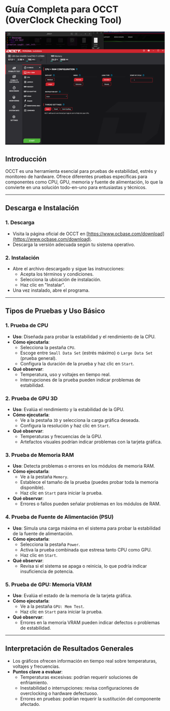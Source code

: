 # Guía Completa para OCCT (OverClock Checking Tool)
![OCCT](OCCT.png)
## **Introducción**

OCCT es una herramienta esencial para pruebas de estabilidad, estrés y monitoreo de hardware. Ofrece diferentes pruebas específicas para componentes como CPU, GPU, memoria y fuente de alimentación, lo que la convierte en una solución todo-en-uno para entusiastas y técnicos.

---

## **Descarga e Instalación**

### **1. Descarga**

- Visita la página oficial de OCCT en [https://www.ocbase.com/download](https://www.ocbase.com/download).
- Descarga la versión adecuada según tu sistema operativo.

### **2. Instalación**

- Abre el archivo descargado y sigue las instrucciones:
  - Acepta los términos y condiciones.
  - Selecciona la ubicación de instalación.
  - Haz clic en "Instalar".
- Una vez instalado, abre el programa.

---

## **Tipos de Pruebas y Uso Básico**

### **1. Prueba de CPU**

- **Uso**: Diseñada para probar la estabilidad y el rendimiento de la CPU.
- **Cómo ejecutarla**:
  - Selecciona la pestaña `CPU`.
  - Escoge entre `Small Data Set` (estrés máximo) o `Large Data Set` (prueba general).
  - Configura la duración de la prueba y haz clic en `Start`.
- **Qué observar**:
  - Temperatura, uso y voltajes en tiempo real.
  - Interrupciones de la prueba pueden indicar problemas de estabilidad.

### **2. Prueba de GPU 3D**

- **Uso**: Evalúa el rendimiento y la estabilidad de la GPU.
- **Cómo ejecutarla**:
  - Ve a la pestaña `3D` y selecciona la carga gráfica deseada.
  - Configura la resolución y haz clic en `Start`.
- **Qué observar**:
  - Temperaturas y frecuencias de la GPU.
  - Artefactos visuales podrían indicar problemas con la tarjeta gráfica.

### **3. Prueba de Memoria RAM**

- **Uso**: Detecta problemas o errores en los módulos de memoria RAM.
- **Cómo ejecutarla**:
  - Ve a la pestaña `Memory`.
  - Establece el tamaño de la prueba (puedes probar toda la memoria disponible).
  - Haz clic en `Start` para iniciar la prueba.
- **Qué observar**:
  - Errores o fallos pueden señalar problemas en los módulos de RAM.

### **4. Prueba de Fuente de Alimentación (PSU)**

- **Uso**: Simula una carga máxima en el sistema para probar la estabilidad de la fuente de alimentación.
- **Cómo ejecutarla**:
  - Selecciona la pestaña `Power`.
  - Activa la prueba combinada que estresa tanto CPU como GPU.
  - Haz clic en `Start`.
- **Qué observar**:
  - Revisa si el sistema se apaga o reinicia, lo que podría indicar insuficiencia de potencia.

### **5. Prueba de GPU: Memoria VRAM**

- **Uso**: Evalúa el estado de la memoria de la tarjeta gráfica.
- **Cómo ejecutarla**:
  - Ve a la pestaña `GPU: Mem Test`.
  - Haz clic en `Start` para iniciar la prueba.
- **Qué observar**:
  - Errores en la memoria VRAM pueden indicar defectos o problemas de estabilidad.

---

## **Interpretación de Resultados Generales**

- Los gráficos ofrecen información en tiempo real sobre temperaturas, voltajes y frecuencias.
- **Puntos clave a evaluar**:
  - Temperaturas excesivas: podrían requerir soluciones de enfriamiento.
  - Inestabilidad o interrupciones: revisa configuraciones de overclocking o hardware defectuoso.
  - Errores en pruebas: podrían requerir la sustitución del componente afectado.